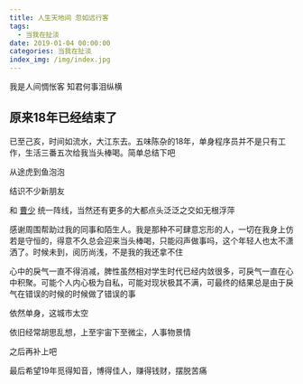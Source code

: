 ```yaml
---
title: 人生天地间 忽如远行客
tags:
  - 当我在扯淡
date: 2019-01-04 00:00:00
categories: 当我在扯淡
index_img: /img/index.jpg
---
```


我是人间惆怅客
知君何事泪纵横

<!--more-->

## 原来18年已经结束了

已至己亥，时间如流水，大江东去。五味陈杂的18年，单身程序员并不是只有工作，生活三番五次给我当头棒喝。简单总结下吧

从途虎到鱼泡泡

结识不少新朋友

和 [曹少](https://github.com/kailcc) 统一阵线，当然还有更多的大都点头泛泛之交如无根浮萍

感谢周围帮助过我的同事和陌生人。我是那种不可肆意忘形的人，一切在我身上仿若是守恒的，得意不久总会迎来当头棒喝，只能闷声做事吗，这个年轻人也太不潇洒了。时候未到，阅历尚浅，不是我的我还拿不住

心中的戾气一直不得消减，脾性虽然相对学生时代已经内敛很多，可戾气一直在心中积聚。可能个人内心极为自私，可能对现状极其不满，可最终的结果总是由于戾气在错误的时候的时候做了错误的事


依然单身，这城市太空

依旧经常胡思乱想，上至宇宙下至微尘，人事物景情

之后再补上吧

最后希望19年觅得知音，博得佳人，赚得钱财，摆脱苦痛
